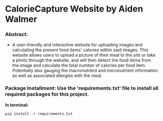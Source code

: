 # CalorieCapture Website by Aiden Walmer

### Abstract:
* A user-friendly and interactive website for uploading images and calculating the present food items' calories within said images. 
This website allows users to upload a picture of their meal to the site or take a photo through the website, and will then detect the food items from the image and calculate the total number of calories per food item. Potentially also gauging the macronutrient and micronutrient information as well as associated allergies with the meal.

### Package Installment: Use the 'requirements.txt' file to install all required packages for this project.

**In terminal:**
```
pip install -r requirements.txt
```
